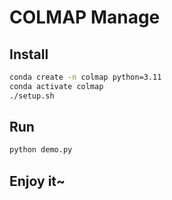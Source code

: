 # COLMAP Manage

## Install

```bash
conda create -n colmap python=3.11
conda activate colmap
./setup.sh
```

## Run

```bash
python demo.py
```

## Enjoy it~

